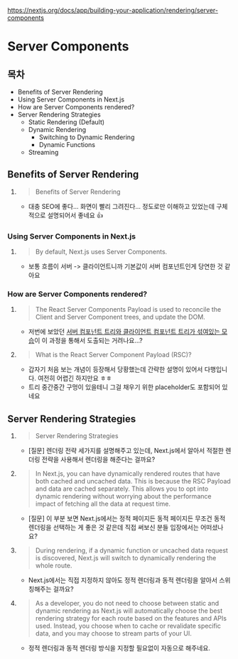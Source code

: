 https://nextjs.org/docs/app/building-your-application/rendering/server-components

# Server Components

## 목차

- Benefits of Server Rendering
- Using Server Components in Next.js
- How are Server Components rendered?
- Server Rendering Strategies
  - Static Rendering (Default)
  - Dynamic Rendering
    - Switching to Dynamic Rendering
    - Dynamic Functions
  - Streaming

## Benefits of Server Rendering

1. > Benefits of Server Rendering
   - 대충 SEO에 좋다… 화면이 빨리 그려진다… 정도로만 이해하고 있었는데 구체적으로 설명되어서 좋네요 👍

### Using Server Components in Next.js

1. > By default, Next.js uses Server Components.
   - 보통 흐름이 서버 -> 클라이언트니까 기본값이 서버 컴포넌트인게 당연한 것 같아요

### How are Server Components rendered?

1. > The React Server Components Payload is used to reconcile the Client and Server Component trees, and update the DOM.
   - 저번에 보았던 [서버 컴포넌트 트리와 클라이언트 컴포넌트 트리가 섞여있는 모습](https://velog.velcdn.com/images/2ast/post/465f8024-69c3-47ee-8b6f-1ee3d75b4fda/image.png)이 이 과정을 통해서 도출되는 거려나요…?
2. > What is the React Server Component Payload (RSC)?
   - 갑자기 처음 보는 개념이 등장해서 당황했는데 간략한 설명이 있어서 다행입니다. 여전히 어렵긴 하지만요 ㅎㅎ
   - 트리 중간중간 구멍이 있을테니 그걸 채우기 위한 placeholder도 포함되어 있네요

## Server Rendering Strategies

1. > Server Rendering Strategies
   - [질문] 렌더링 전략 세가지를 설명해주고 있는데, Next.js에서 알아서 적절한 렌더링 전략을 사용해서 렌더링을 해준다는 걸까요?
2. > In Next.js, you can have dynamically rendered routes that have both cached and uncached data. This is because the RSC Payload and data are cached separately. This allows you to opt into dynamic rendering without worrying about the performance impact of fetching all the data at request time.
   - [질문] 이 부분 보면 Next.js에서는 정적 페이지든 동적 페이지든 무조건 동적 렌더링을 선택하는 게 좋은 것 같은데 직접 써보신 분들 입장에서는 어떠셨나요?
3. > During rendering, if a dynamic function or uncached data request is discovered, Next.js will switch to dynamically rendering the whole route.
   - Next.js에서는 직접 지정하지 않아도 정적 렌더링과 동적 렌더링을 알아서 스위칭해주는 걸까요?
4. > As a developer, you do not need to choose between static and dynamic rendering as Next.js will automatically choose the best rendering strategy for each route based on the features and APIs used. Instead, you choose when to cache or revalidate specific data, and you may choose to stream parts of your UI.
   - 정적 렌더링과 동적 렌더링 방식을 지정할 필요없이 자동으로 해주네요.
